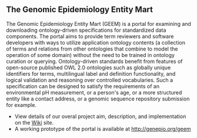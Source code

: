 ## The Genomic Epidemiology Entity Mart

The Genomic Epidemiology Entity Mart (GEEM) is a portal for examining and downloading ontology-driven specifications for standardized data components. The portal aims to provide term reviewers and software developers with ways to utilize application ontology contents (a collection of terms and relations from other ontologies that combine to model the operation of some domain) without the need to be trained in ontology curation or querying. Ontology-driven standards benefit from features of open-source published OWL 2.0 ontologies such as globally unique identifiers for terms, multilingual label and definition functionality, and logical validation and reasoning over controlled vocabularies. Such a specification can be designed to satisfy the requirements of an environmental pH measurement, or a person's age, or a more structured entity like a contact address, or a genomic sequence repository submission for example. 

* View details of our overal project aim, description, and implementation on the [Wiki](https://github.com/GenEpiO/geem/wiki/) site.
* A working prototype of the portal is available at <http://genepio.org/geem>
